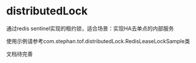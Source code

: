 # distributedLock
通过redis sentinel实现的租约锁，适合场景：实现HA去单点的内部服务

使用示例请参考com.stephan.tof.distributedLock.RedisLeaseLockSample类

文档待完善
